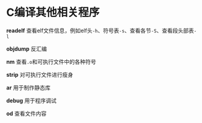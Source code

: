 # C编译其他相关程序

**readelf**
查看elf文件信息，例如elf头`-h`、符号表`-s`、查看各节`-S`、查看段头部表`-l`

**objdump**
反汇编

**nm**
查看`.o`和可执行文件中的各种符号

**strip**
对可执行文件进行瘦身

**ar**
用于制作静态库

**debug**
用于程序调试


**od**
查看文件内容
